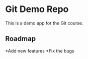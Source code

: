 # Git Demo Repo
This is a demo app for the Git course.

## Roadmap
*Add new features
*Fix the bugs


